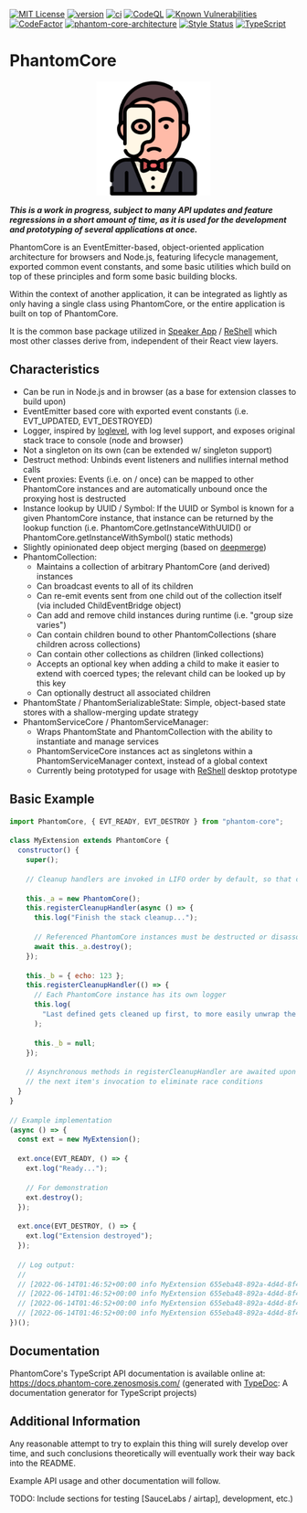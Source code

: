 [license-image]: https://img.shields.io/github/license/zenosmosis/phantom-core
[license-url]: https://raw.githubusercontent.com/zenOSmosis/phantom-core/main/LICENSE
[version-image]: https://img.shields.io/github/package-json/v/zenosmosis/phantom-core
[version-url]: https://github.com/zenOSmosis/phantom-core/blob/main/package.json#L3
[ci-image]: https://github.com/zenosmosis/phantom-core/actions/workflows/ci.yml/badge.svg
[ci-url]: https://github.com/zenOSmosis/phantom-core/actions/workflows/ci.yml
[codeql-image]: https://github.com/zenosmosis/phantom-core/workflows/CodeQL/badge.svg
[codeql-url]: https://github.com/zenOSmosis/phantom-core/actions/workflows/codeql-analysis.yml
[snyk-image]: https://snyk.io/test/github/zenosmosis/phantom-core/badge.svg
[snyk-url]: https://snyk.io/test/github/zenosmosis/phantom-core
[codefactor-image]: https://www.codefactor.io/repository/github/zenOSmosis/phantom-core/badge
[codefactor-url]: https://www.codefactor.io/repository/github/zenOSmosis/phantom-core
[phantom-core-architecture-image]: https://img.shields.io/badge/architecture-phantom--core-red
[phantom-core-architecture-url]: https://github.com/zenosmosis/phantom-core
[style-image]: https://img.shields.io/badge/code_style-prettier-ff69b4.svg?style=flat
[style-url]: https://prettier.io/
[typescript-image]: https://shields.io/badge/TypeScript-3178C6?logo=TypeScript&logoColor=FFF&style=flat
[typescript-url]: https://www.typescriptlang.org/

[![MIT License][license-image]][license-url]
[![version][version-image]][version-url]
[![ci][ci-image]][ci-url]
[![CodeQL][codeql-image]][codeql-url]
[![Known Vulnerabilities][snyk-image]][snyk-url]
[![CodeFactor][codefactor-image]][codefactor-url]
[![phantom-core-architecture][phantom-core-architecture-image]][phantom-core-architecture-url]
[![Style Status][style-image]][style-url]
[![TypeScript][typescript-image]][typescript-url]

# PhantomCore

<center>
<img src="phantom.svg" alt="Phantom" width="200"/>
</center>

_**This is a work in progress, subject to many API updates and feature regressions in a short amount of time, as it is used for the development and prototyping of several applications at once.**_

PhantomCore is an EventEmitter-based, object-oriented application architecture for browsers and Node.js, featuring lifecycle management, exported common event constants, and some basic utilities which build on top of these principles and form some basic building blocks.

Within the context of another application, it can be integrated as lightly as only having a single class using PhantomCore, or the entire application is built on top of PhantomCore.

It is the common base package utilized in [Speaker App](https://speaker.app) / [ReShell](https://reshell.org) which most other classes derive from, independent of their React view layers.

## Characteristics

- Can be run in Node.js and in browser (as a base for extension classes to build upon)
- EventEmitter based core with exported event constants (i.e. EVT_UPDATED, EVT_DESTROYED)
- Logger, inspired by [loglevel](https://www.npmjs.com/package/loglevel), with log level support, and exposes original stack trace to console (node and browser)
- Not a singleton on its own (can be extended w/ singleton support)
- Destruct method: Unbinds event listeners and nullifies internal method calls
- Event proxies: Events (i.e. on / once) can be mapped to other PhantomCore instances and are automatically unbound once the proxying host is destructed
- Instance lookup by UUID / Symbol: If the UUID or Symbol is known for a given PhantomCore instance, that instance can be returned by the lookup function (i.e. PhantomCore.getInstanceWithUUID() or PhantomCore.getInstanceWithSymbol() static methods)
- Slightly opinionated deep object merging (based on [deepmerge](https://www.npmjs.com/package/deepmerge))
- PhantomCollection:
  - Maintains a collection of arbitrary PhantomCore (and derived) instances
  - Can broadcast events to all of its children
  - Can re-emit events sent from one child out of the collection itself (via included ChildEventBridge object)
  - Can add and remove child instances during runtime (i.e. "group size varies")
  - Can contain children bound to other PhantomCollections (share children across collections)
  - Can contain other collections as children (linked collections)
  - Accepts an optional key when adding a child to make it easier to extend with coerced types; the relevant child can be looked up by this key
  - Can optionally destruct all associated children
- PhantomState / PhantomSerializableState: Simple, object-based state stores with a shallow-merging update strategy
- PhantomServiceCore / PhantomServiceManager:
  - Wraps PhantomState and PhantomCollection with the ability to instantiate and manage services
  - PhantomServiceCore instances act as singletons within a PhantomServiceManager context, instead of a global context
  - Currently being prototyped for usage with [ReShell](https://reshell.org) desktop prototype

## Basic Example

```js
import PhantomCore, { EVT_READY, EVT_DESTROY } from "phantom-core";

class MyExtension extends PhantomCore {
  constructor() {
    super();

    // Cleanup handlers are invoked in LIFO order by default, so that cleanup handlers can be placed consecutively after certain operations

    this._a = new PhantomCore();
    this.registerCleanupHandler(async () => {
      this.log("Finish the stack cleanup...");

      // Referenced PhantomCore instances must be destructed or disassociated, otherwise a warning will be raised about a potential memory leak
      await this._a.destroy();
    });

    this._b = { echo: 123 };
    this.registerCleanupHandler(() => {
      // Each PhantomCore instance has its own logger
      this.log(
        "Last defined gets cleaned up first, to more easily unwrap the stack on cleanup"
      );

      this._b = null;
    });

    // Asynchronous methods in registerCleanupHandler are awaited upon before
    // the next item's invocation to eliminate race conditions
  }
}

// Example implementation
(async () => {
  const ext = new MyExtension();

  ext.once(EVT_READY, () => {
    ext.log("Ready...");

    // For demonstration
    ext.destroy();
  });

  ext.once(EVT_DESTROY, () => {
    ext.log("Extension destroyed");
  });

  // Log output:
  //
  // [2022-06-14T01:46:52+00:00 info MyExtension 655eba48-892a-4d4d-8f45-a4ab20204679] Ready...
  // [2022-06-14T01:46:52+00:00 info MyExtension 655eba48-892a-4d4d-8f45-a4ab20204679] Extension destroyed
  // [2022-06-14T01:46:52+00:00 info MyExtension 655eba48-892a-4d4d-8f45-a4ab20204679] Do some cleanup work here...
  // [2022-06-14T01:46:52+00:00 info MyExtension 655eba48-892a-4d4d-8f45-a4ab20204679] And some additional cleanup work here...
})();
```

## Documentation

PhantomCore's TypeScript API documentation is available online at: https://docs.phantom-core.zenosmosis.com/ (generated with [TypeDoc](https://typedoc.org/): A documentation generator for TypeScript projects)

## Additional Information

Any reasonable attempt to try to explain this thing will surely develop over time, and such conclusions theoretically will eventually work their way back into the README.

Example API usage and other documentation will follow.

TODO: Include sections for testing [SauceLabs / airtap], development, etc.)
